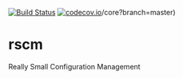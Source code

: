 [![Build Status](https://travis-ci.org/leberKleber/rscm.svg?branch=master)](https://travis-ci.org/leberKleber/rscm)
[![codecov.io](https://codecov.io/github/leberKleber/rscm/coverage.svg?branch=master)](https://codecov.io/github/leberKleber)/core?branch=master)
# rscm 
Really Small Configuration Management
